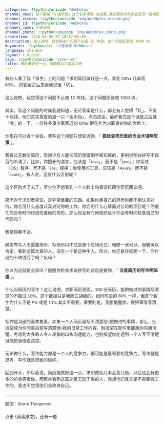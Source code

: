 ```yaml
---
categories: !!python/unicode 'WebNotes'
channel_desc: 请不要被「小道消息」这个名字误导.在这里,我只想努力为读者呈现一幅中国互联网的清明上河图.
channel_ercode: !!python/unicode 'img/WebNotes.ercode.png'
channel_id: !!python/unicode 'WebNotes'
channel_name: 小道消息
channel_photo: !!python/unicode 'img/WebNotes.photo.png'
createtime: 2016-04-05 07:16:17+00:00
description: 这么说吧，我觉得这个问题不止值 10 块钱，这个问题应该值 1000 块。
keywords: !!python/str '小道消息,WebNotes'
language: chinese
layout: 1_0_post
tags: !!python/unicode 'internet'
title: 简历做好这一点，求职成功几率高几倍
---
```

<div class="rich_media_content" id="js_content">
<p style="font-family: Lato, Helvetica, Arial, freesans, clean, sans-serif; border: 0px; margin-top: 1em; margin-bottom: 1.5em; outline: 0px; line-height: 1.5em; color: rgb(51, 51, 51); white-space: normal;">
         有些人看了我「值乎」上的问题「求职简历做好这一点，拿到 Offer 几率高 80%」 的答案之后来跟我说很「坑」。
        </p>
<p style="font-family: Lato, Helvetica, Arial, freesans, clean, sans-serif; border: 0px; margin-top: 1em; margin-bottom: 1.5em; outline: 0px; line-height: 1.5em; color: rgb(51, 51, 51); white-space: normal;">
         这么说吧，我觉得这个问题不止值 10 块钱，这个问题应该值 1000 块。
        </p>
<p style="font-family: Lato, Helvetica, Arial, freesans, clean, sans-serif; border: 0px; margin-top: 1em; margin-bottom: 1.5em; outline: 0px; line-height: 1.5em; color: rgb(51, 51, 51); white-space: normal;">
         其实，写这个问题的时候我就知道，无论答案是什么，都会有人觉得「坑」，不值十块钱，他们其实需要的是一只「金手指」，点石成金，最好看完这个谜底之后就「嗖」的一下，一份钱多事少离家近的 Offer 砸在作为求职者的你的大脸上。
        </p>
<p style="font-family: Lato, Helvetica, Arial, freesans, clean, sans-serif; border: 0px; margin-top: 1em; margin-bottom: 1.5em; outline: 0px; line-height: 1.5em; color: rgb(51, 51, 51); white-space: normal;">
         你现在可以省十块钱，我写这个问题只想告诉你，「
         <strong>
          要检查简历里的专业术语啊笨蛋
         </strong>
         」。
        </p>
<p style="font-family: Lato, Helvetica, Arial, freesans, clean, sans-serif; border: 0px; margin-top: 1em; margin-bottom: 1.5em; outline: 0px; line-height: 1.5em; color: rgb(51, 51, 51); white-space: normal;">
         我看过无数份简历，但很少有人能把简历里错别字都扣掉的，更别说那些拼写不规范的术语了。比如，你擅长的语言，应该是「Java」，而不是「java」；你写过「iOS」程序，而不是「ios」程序；你使用的工具，应该是「Axure」而不是「axure」，有人说，这有什么区别呢？
        </p>
<p style="font-family: Lato, Helvetica, Arial, freesans, clean, sans-serif; border: 0px; margin-top: 1em; margin-bottom: 1.5em; outline: 0px; line-height: 1.5em; color: rgb(51, 51, 51); white-space: normal;">
         这个区别大了去了，至少你不想看到一个人脸上粘着饭粒跟你侃侃而谈吧。
        </p>
<p style="font-family: Lato, Helvetica, Arial, freesans, clean, sans-serif; border: 0px; margin-top: 1em; margin-bottom: 1.5em; outline: 0px; line-height: 1.5em; color: rgb(51, 51, 51); white-space: normal;">
         简历对于求职者来说，是非常重要的东西。如果你连自己的简历你都不能认真对待，你会用什么态度认真对待你的工作，你会用什么心情面对公司的项目呢？你很忙你没有时间仔细检查你的简历，那么你会有时间做好设计你会有时间检查自己的代码吗？
        </p>
<p style="font-family: Lato, Helvetica, Arial, freesans, clean, sans-serif; border: 0px; margin-top: 1em; margin-bottom: 1.5em; outline: 0px; line-height: 1.5em; color: rgb(51, 51, 51); white-space: normal;">
         我觉得都不会。
        </p>
<p style="font-family: Lato, Helvetica, Arial, freesans, clean, sans-serif; border: 0px; margin-top: 1em; margin-bottom: 1.5em; outline: 0px; line-height: 1.5em; color: rgb(51, 51, 51); white-space: normal;">
         确实有牛人不需要简历，写简历只不过是走个过场而已，粗糙一点可以。但我可以肯定，看到这篇文章的人，没有一个是这种牛人。所以，你还是仔细想一下，你付出的十块钱亏了吗？坑吗？
        </p>
<p style="font-family: Lato, Helvetica, Arial, freesans, clean, sans-serif; border: 0px; margin-top: 1em; margin-bottom: 1.5em; outline: 0px; line-height: 1.5em; color: rgb(51, 51, 51); white-space: normal;">
         你以为这就是全部吗？提醒你检查术语拼写的背后是要你，「
         <strong>
          注意简历的写作啊笨蛋
         </strong>
         」。
        </p>
<p style="font-family: Lato, Helvetica, Arial, freesans, clean, sans-serif; border: 0px; margin-top: 1em; margin-bottom: 1.5em; outline: 0px; line-height: 1.5em; color: rgb(51, 51, 51); white-space: normal;">
         什么叫简历的写作？这么说吧，求职简历里面，100 份简历，能把做过的事情写清楚的不超过 10%。这个数据只是我随口胡编的，如同前面的 80% 一样，但这个数字为什么不是 9% 或是 11% 其实不重要。重要的是，我想提醒你，要把事情写清楚。
        </p>
<p style="font-family: Lato, Helvetica, Arial, freesans, clean, sans-serif; border: 0px; margin-top: 1em; margin-bottom: 1.5em; outline: 0px; line-height: 1.5em; color: rgb(51, 51, 51); white-space: normal;">
         写作是沟通的基本要素，如果一个人简历里写不清楚他/她做过的事情，那么，别指望成为你同事后能写清楚他/她的日常工作内容，别指望在邮件里能跟你沟通清楚。考虑到大多数人令人发指的口头沟通能力，也别指望你能遇到一个人写不清楚但能把事情说清楚。
        </p>
<p style="font-family: Lato, Helvetica, Arial, freesans, clean, sans-serif; border: 0px; margin-top: 1em; margin-bottom: 1.5em; outline: 0px; line-height: 1.5em; color: rgb(51, 51, 51); white-space: normal;">
         无论做什么，写作能力都是一个人的竞争力，很可能是最重要的竞争力。写作就是思考，写作就是思维的训练。
        </p>
<p style="font-family: Lato, Helvetica, Arial, freesans, clean, sans-serif; border: 0px; margin-top: 1em; margin-bottom: 1.5em; outline: 0px; line-height: 1.5em; color: rgb(51, 51, 51); white-space: normal;">
         回到开头，所以我说，简历能做好这一点，求职成功几率会高几倍，以后也会有更多的机会等着你。而那些看到这篇文章无动于衷的人，我想他们其实是不需要找工作的，我也不觉得他们会改进自己。
        </p>
<hr style="font-family: Lato, Helvetica, Arial, freesans, clean, sans-serif; border-right-width: 0px; border-bottom-width: 0px; border-left-width: 0px; border-top-style: solid; border-top-color: rgb(234, 234, 234); height: 1px; margin-top: 1em; margin-bottom: 1em; color: rgb(51, 51, 51); white-space: normal;"/>
<p style="font-family: Lato, Helvetica, Arial, freesans, clean, sans-serif; border: 0px; margin-top: 1em; margin-bottom: 1.5em; outline: 0px; line-height: 1.5em; color: rgb(51, 51, 51); white-space: normal;">
         题图：Storm Thorgerson
        </p>
<p>
         点击 {阅读原文}，还有一题
        </p>
</div>